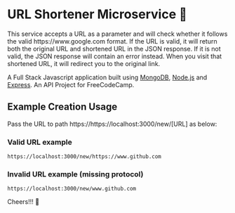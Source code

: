 # URL Shortener Microservice :black_heart:

This service accepts a URL as a parameter and will check whether it follows the valid https://<i></i>www<i></i>.<i></i>google.com format. If the URL is valid, it will return both the original URL and shortened URL in the JSON response. If it is not valid, the JSON response will contain an error instead. When you visit that shortened URL, it will redirect you to the original link.


A Full Stack Javascript application built using [MongoDB](https://www.mongodb.org/), [Node.js](https://nodejs.org/) and [Express](https://expressjs.com/). An API Project for FreeCodeCamp.

## Example Creation Usage

Pass the URL to path https://<i></i>https://localhost:3000/new/[URL] as below:

### Valid URL example
```
https://localhost:3000/new/https://www.github.com
```
### Invalid URL example (missing protocol)
```
https://localhost:3000/new/www.github.com
```


Cheers!!! :black_heart:
